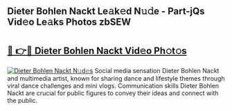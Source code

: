 ## Dieter Bohlen Nackt Le𝚊k𝚎d N𝚞𝚍e - Part-jQs Vid𝚎o Le𝚊ks Photos zbSEW

# <h2><a href="http://fb2bvn3.evod.top/?m=Dieter+Bohlen+Nackt">🔗 👉🔴 Dieter Bohlen Nackt Vid𝚎o Ph𝚘t𝚘s</a></h2>

[![Dieter Bohlen Nackt N𝚞d𝚎s](https://i.imgur.com/8V9OHl7.gif)](http://fb2bvn3.evod.top/?m=Dieter+Bohlen+Nackt)
Social media sensation Dieter Bohlen Nackt and multimedia artist, known for sharing dance and lifestyle themes through viral dance challenges and mini vlogs. Communication skills Dieter Bohlen Nackt are crucial for public figures to convey their ideas and connect with the public. 

